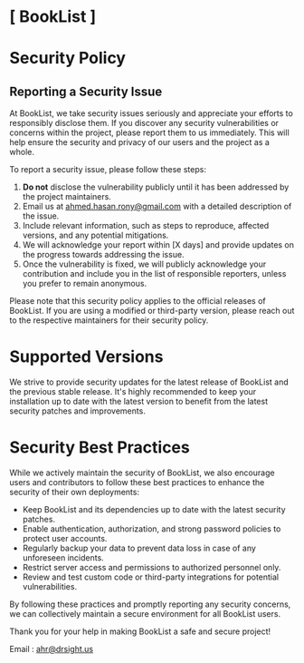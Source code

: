# [ BookList ]

# Security Policy

## Reporting a Security Issue

At BookList, we take security issues seriously and appreciate your efforts to responsibly disclose them. If you discover any security vulnerabilities or concerns within the project, please report them to us immediately. This will help ensure the security and privacy of our users and the project as a whole.

To report a security issue, please follow these steps:

1. **Do not** disclose the vulnerability publicly until it has been addressed by the project maintainers.
2. Email us at [ahmed.hasan.rony@gmail.com](mailto:ahmed.hasan.rony@gmail.com) with a detailed description of the issue.
3. Include relevant information, such as steps to reproduce, affected versions, and any potential mitigations.
4. We will acknowledge your report within [X days] and provide updates on the progress towards addressing the issue.
5. Once the vulnerability is fixed, we will publicly acknowledge your contribution and include you in the list of responsible reporters, unless you prefer to remain anonymous.

Please note that this security policy applies to the official releases of BookList. If you are using a modified or third-party version, please reach out to the respective maintainers for their security policy.

# Supported Versions

We strive to provide security updates for the latest release of BookList and the previous stable release. It's highly recommended to keep your installation up to date with the latest version to benefit from the latest security patches and improvements.

# Security Best Practices

While we actively maintain the security of BookList, we also encourage users and contributors to follow these best practices to enhance the security of their own deployments:

- Keep BookList and its dependencies up to date with the latest security patches.
- Enable authentication, authorization, and strong password policies to protect user accounts.
- Regularly backup your data to prevent data loss in case of any unforeseen incidents.
- Restrict server access and permissions to authorized personnel only.
- Review and test custom code or third-party integrations for potential vulnerabilities.

By following these practices and promptly reporting any security concerns, we can collectively maintain a secure environment for all BookList users.

Thank you for your help in making BookList a safe and secure project!

Email : [ahr@drsight.us](mailto:ahr@drsight.us)



